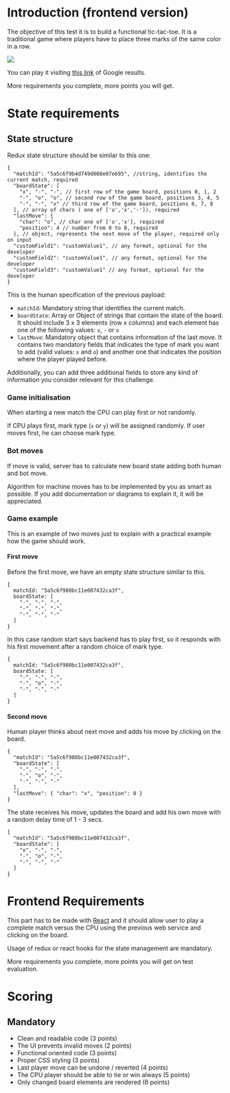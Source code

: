 # Introduction (frontend version)

The objective of this test it is to build a functional tic-tac-toe. It is a traditional game where players have to place three marks of the same color in a row.

![](http://www.gifmania.co.uk/Objects-Animated-Gifs/Animated-Toys/Board-Games/Tic-Tac-Toe/Neon-Tic-Tac-Toe-89376.gif)

You can play it visiting [this link](https://www.google.com/search?q=tic+tac+toe) of Google results.

More requirements you complete, more points you will get.

# State requirements


## State structure

Redux state structure should be similar to this one:

```
{
  "matchId": "5a5c6f9b4d749d008e07e695", //string, identifies the current match, required
  "boardState": [
    "x", "-", "-", // first row of the game board, positions 0, 1, 2
    "-", "o", "o", // second row of the game board, positions 3, 4, 5
    "-", "-", "x" // third row of the game board, positions 6, 7, 8
  ], // array of chars ( one of ['o','x','-']), required
  "lastMove": {
    "char": "o", // char one of ['o','x'], required
    "position": 4 // number from 0 to 8, required 
  }, // object, represents the next move of the player, required only on input
  "customField1": "customValue1", // any format, optional for the developer
  "customField2": "customValue1", // any format, optional for the developer
  "customField3": "customValue1" // any format, optional for the developer
}
```

This is the human specification of the previous payload:

* `matchId`: Mandatory string that identifies the current match.
* `boardState`: Array or Object of strings that contain the state of the board. It should include 3 x 3 elements (row x columns) and each element has one of the following values: `x`, `-` or `o`
* `lastMove`: Mandatory object that contains information of the last move. It contains two mandatory fields that indicates the type of mark you want to add (valid values: `x` and `o`) and another one that indicates the position where the player played before.


Additionally, you can add three additional fields to store any kind of information you consider relevant for this challenge.

### Game initialisation

When starting a new match the CPU can play first or not randomly.

If CPU plays first, mark type (`x` or `y`) will be assigned randomly. If user moves first, he can choose mark type.

### Bot moves

If move is valid, server has to calculate new board state adding both human and bot move.

Algorithm for machine moves has to be implemented by you as smart as possible. If you add documentation or diagrams to explain it, it will be appreciated.

### Game example

This is an example of two moves just to explain with a practical example how the game should work.

#### First move

Before the first move, we have an empty state structure similar to this.

```
{
  matchId: "5a5c6f980bc11e007432ca3f",
  boardState: [
    "-", "-", "-",
    "-", "-", "-",
    "-", "-", "-"
  ]
}
```

In this case random start says backend has to play first, so it responds with his first movement after a random choice of mark type.

```
{
  matchId: "5a5c6f980bc11e007432ca3f",
  boardState: [
    "-", "-", "-",
    "-", "o", "-",
    "-", "-", "-"
  ]
}
```

#### Second move

Human player thinks about next move and adds his move by clicking on the board.

```
{
  "matchId": "5a5c6f980bc11e007432ca3f",
  "boardState": [
    "-", "-", "-",
    "-", "o", "-",
    "-", "-", "-"
  ],
  "lastMove": { "char": "x", "position": 0 }
}
```

The state receives his move, updates the board and add his own move with a random delay time of 1 - 3 secs.
```
{
  "matchId": "5a5c6f980bc11e007432ca3f",
  "boardState": [
    "x", "-", "-",
    "-", "o", "-",
    "-", "-", "-"
  ]
}
```

# Frontend Requirements

This part has to be made with [React](https://reactjs.org/) and it should allow user to play a complete match versus the CPU using the previous web service and clicking on the board.

Usage of redux or react hooks for the state management are mandatory.

More requirements you complete, more points you will get on test evaluation.

# Scoring

## Mandatory

- Clean and readable code (3 points)
- The UI prevents invalid moves (2 points)
- Functional oriented code (3 points)
- Proper CSS styling (3 points)
- Last player move can be undone / reverted (4 points)
- The CPU player should be able to tie or win always (5 points)
- Only changed board elements are rendered (6 points)
